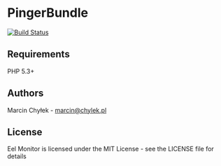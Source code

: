 PingerBundle
============

[![Build Status](https://secure.travis-ci.org/ampluso/PingerBundle.png?branch=master)](http://travis-ci.org/ampluso/PingerBundle)

Requirements
------------

PHP 5.3+

Authors
-------

Marcin Chyłek - <marcin@chylek.pl>

License
-------

Eel Monitor is licensed under the MIT License - see the LICENSE file for details
